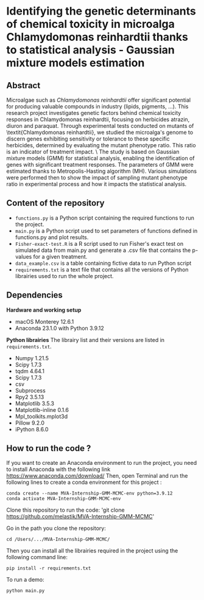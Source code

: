 # Identifying the genetic determinants of chemical toxicity in microalga Chlamydomonas reinhardtii thanks to statistical analysis - Gaussian mixture models estimation 

## Abstract 
Microalgae such as *Chlamydomonas reinhardtii* offer significant potential for producing valuable compounds in industry (lipids, pigments, ...). This research project investigates genetic factors behind chemical toxicity responses in Chlamydomonas reinhardtii, focusing on herbicides atrazin, diuron and paraquat. Through experimental tests conducted on mutants of \textit{Chlamydomonas reinhardtii}, we studied the microalga's genome to discern genes exhibiting sensitivity or tolerance to these specific herbicides, determined by evaluating the mutant phenotype ratio. This ratio is an indicator of treatment impact. \\
The study is based on Gaussian mixture models (GMM) for statistical analysis, enabling the identification of genes with significant treatment responses. The parameters of GMM were estimated thanks to Metropolis-Hasting algorithm (MH). Various simulations were performed then to show the impact of sampling mutant phenotype ratio in experimental process and how it impacts the statistical analysis. 

## Content of the repository
- `functions.py` is a Python script containing the required functions to run the project.
- `main.py` is a Python script used to set parameters of functions defined in functions.py and plot results. 
- `Fisher-exact-test.R` is a R script used to run Fisher's exact test on simulated data from main.py and generate a .csv file that contains the p-values for a given treatment. 
- `data_example.csv` is a table containing fictive data to run Python script
- `requirements.txt` is a text file that contains all the versions of Python librairies used to run the whole project.

## Dependencies
**Hardware and working setup**
- macOS Monterey 12.6.1
- Anaconda 23.1.0 with Python 3.9.12

**Python librairies**
The librairy list and their versions are listed in `requirements.txt`. 
- Numpy 1.21.5
- Scipy 1.7.3
- tqdm 4.64.1
- Scipy 1.7.3
- csv 
- Subprocess
- Rpy2 3.5.13
- Matplotlib 3.5.3
- Matplotlib-inline 0.1.6
- Mpl_toolkits.mplot3d 
- Pillow 9.2.0
- iPython 8.6.0


## How to run the code ?
If you want to create an Anaconda environment to run the project, you need to install Anaconda with the following link https://www.anaconda.com/download/
Then, open Terminal and run the following lines to create a conda environment for this project :

```
conda create --name MVA-Internship-GMM-MCMC-env python=3.9.12
conda activate MVA-Internship-GMM-MCMC-env
```

Clone this repository to run the code: 
'git clone https://github.com/melastik/MVA-Internship-GMM-MCMC'

Go in the path you clone the repository:

`cd /Users/.../MVA-Internship-GMM-MCMC/`

Then you can install all the librairies required in the project using the following command line:

`pip install -r requirements.txt`

To run a demo:

`python main.py`


